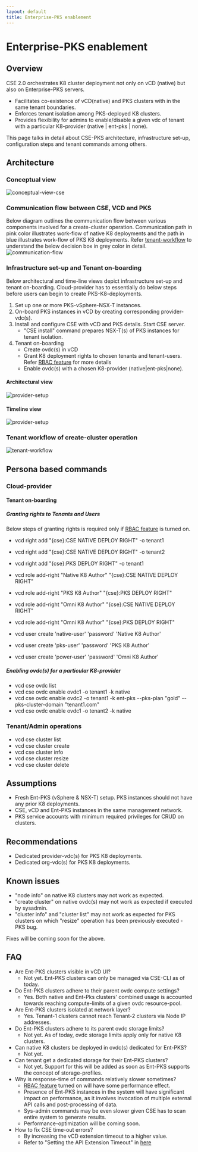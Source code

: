```yaml
---
layout: default
title: Enterprise-PKS enablement
---
```


# Enterprise-PKS enablement
<a name="overview"></a>
## Overview
CSE 2.0 orchestrates K8 cluster deployment not only on vCD (native) but 
also on Enterprise-PKS servers.  
* Facilitates co-existence of vCD(native) and PKS clusters with in the same tenant boundaries.
* Enforces tenant isolation among PKS-deployed K8 clusters.
* Provides flexibility for admins to enable/disable a given vdc of tenant with a 
particular K8-provider (native | ent-pks | none).

This page talks in detail about CSE-PKS architecture, infrastructure set-up, 
configuration steps and tenant commands among others.

<a name="architecture"></a>
## Architecture

<a name="conceptual-view"></a>
### Conceptual view
![conceptual-view-cse](img/ent-pks/01-conceptual.png)
<a name="communication-view"></a>

### Communication flow between CSE, VCD and PKS
Below diagram outlines the communication flow between various components involved 
for a create-cluster operation. Communication path in pink color illustrates 
work-flow of native K8 deployments and the path in blue illustrates work-flow of
PKS K8 deployments.
Refer [tenant-workflow](#tenant-workflow) to understand the below decision 
box in grey color in detail.
![communication-flow](img/ent-pks/02-communication-flow.png)

<a name="infra-view"></a>
### Infrastructure set-up and Tenant on-boarding

Below architectural and time-line views depict infrastructure set-up and tenant
 on-boarding. Cloud-provider has to essentially do below steps before 
 users can begin to create PKS-K8-deployments.
 1. Set up one or more PKS-vSphere-NSX-T instances.
 2. On-board PKS instances in vCD by creating corresponding provider-vdc(s).
 3. Install and configure CSE with vCD and PKS details. Start CSE server.
    * "CSE install" command prepares NSX-T(s) of PKS instances for tenant isolation.
 4. Tenant on-boarding 
    * Create ovdc(s) in vCD
    * Grant K8 deployment rights to chosen tenants and tenant-users. Refer 
    [RBAC feature](/RBAC.html) for more details
    * Enable ovdc(s) with a chosen K8-provider (native|ent-pks|none).
 

#### Architectural view
![provider-setup](img/ent-pks/03-provider-setup-1.png)
#### Timeline view
![provider-setup](img/ent-pks/04-provider-setup-2.png)

<a name="tenant-workflow"></a>
### Tenant workflow of create-cluster operation
![tenant-workflow](img/ent-pks/05-tenant-flow.png)

<a name="persona-based-workflows"></a>
## Persona based commands
### Cloud-provider
#### Tenant on-boarding

##### Granting rights to Tenants and Users

Below steps of granting rights is required only if [RBAC feature](/RBAC.html) is turned on.

* vcd right add "{cse}:CSE NATIVE DEPLOY RIGHT" -o tenant1
* vcd right add "{cse}:CSE NATIVE DEPLOY RIGHT" -o tenant2
* vcd right add "{cse}:PKS DEPLOY RIGHT" -o tenant1

* vcd role add-right "Native K8 Author" "{cse}:CSE NATIVE DEPLOY RIGHT"
* vcd role add-right "PKS K8 Author" "{cse}:PKS DEPLOY RIGHT"
* vcd role add-right "Omni K8 Author" "{cse}:CSE NATIVE DEPLOY RIGHT"
* vcd role add-right "Omni K8 Author" "{cse}:PKS DEPLOY RIGHT"

* vcd user create 'native-user' 'password' 'Native K8 Author'
* vcd user create 'pks-user' 'password' 'PKS K8 Author'
* vcd user create 'power-user' 'password' 'Omni K8 Author'

##### Enabling ovdc(s) for a particular K8-provider

* vcd cse ovdc list
* vcd cse ovdc enable ovdc1 -o tenant1 -k native
* vcd cse ovdc enable ovdc2 -o tenant1 -k ent-pks --pks-plan "gold" --pks-cluster-domain "tenant1.com"
* vcd cse ovdc enable ovdc1 -o tenant2 -k native

### Tenant/Admin operations
* vcd cse cluster list
* vcd cse cluster create
* vcd cse cluster info
* vcd cse cluster resize
* vcd cse cluster delete

<a name="assumptions"></a>
## Assumptions
* Fresh Ent-PKS (vSphere & NSX-T) setup. PKS instances should not have any prior K8 deployments.
* CSE, vCD and Ent-PKS instances in the same management network.
* PKS service accounts with minimum required privileges for CRUD on clusters.

<a name="recommendations"></a>
## Recommendations
* Dedicated provider-vdc(s) for PKS K8 deployments.
* Dedicated org-vdc(s) for PKS K8 deployments.

<a name="known-issues"></a>
## Known issues

* "node info" on native K8 clusters may not work as expected. 
* "create cluster" on native ovdc(s) may not work as expected if executed by sysadmin.
* "cluster info" and "cluster list" may not work as expected for PKS clusters 
on which "resize" operation has been previously executed - PKS bug.

Fixes will be coming soon for the above.

<a name="faq"></a>
## FAQ

* Are Ent-PKS clusters visible in vCD UI?
    * Not yet. Ent-PKS clusters can only be managed via CSE-CLI as of today.
* Do Ent-PKS clusters adhere to their parent ovdc compute settings?
    * Yes. Both native and Ent-Pks clusters' combined usage is accounted towards 
    reaching compute-limits of a given ovdc resource-pool.
* Are Ent-PKS clusters isolated at network layer?
    * Yes. Tenant-1 clusters cannot reach Tenant-2 clusters via Node IP addresses.
* Do Ent-PKS clusters adhere to its parent ovdc storage limits?
    * Not yet. As of today, ovdc storage limits apply only for native K8 clusters.
* Can native K8 clusters be deployed in ovdc(s) dedicated for Ent-PKS?
    * Not yet.
* Can tenant get a dedicated storage for their Ent-PKS clusters?
    * Not yet. Support for this will be added as soon as Ent-PKS supports the 
    concept of storage-profiles. 
* Why is response-time of commands relatively slower sometimes?
    * [RBAC feature](/RBAC.html) turned on will have some performance effect.
    * Presence of Ent-PKS instances in the system will have significant impact 
    on performance, as it involves invocation of multiple external API calls 
    and post-processing of data.
    * Sys-admin commands may be even slower given CSE has to scan entire system 
    to generate results.
    * Performance-optimization will be coming soon.
* How to fix CSE time-out errors?
    * By increasing the vCD extension timeout to a higher value.
    * Refer to "Setting the API Extension Timeout" in [here](/CSE_ADMIN.html)